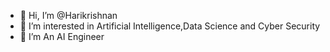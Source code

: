 - 👋 Hi, I’m @Harikrishnan
- 👀 I’m interested in Artificial Intelligence,Data Science and Cyber Security
- 🌱 I’m An AI Engineer

<!---
HarikrishnanK9/HarikrishnanK9 is a ✨ special ✨ repository because its `README.md` (this file) appears on your GitHub profile.
You can click the Preview link to take a look at your changes.
--->
